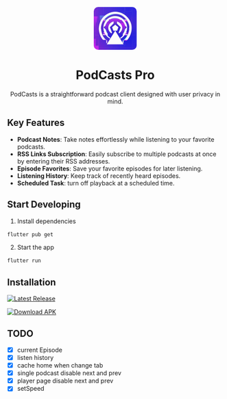 <div align="center">
    <img src="/assets/images/logo_round.png" alt="logo" width="100" height="100" style="border-radius: 10px;">
    <h1>PodCasts Pro</h1>
    <p>PodCasts is a straightforward podcast client designed with user privacy in mind.</p>
</div>

## Key Features

- **Podcast Notes**: Take notes effortlessly while listening to your favorite podcasts.
- **RSS Links Subscription**: Easily subscribe to multiple podcasts at once by entering their RSS addresses.
- **Episode Favorites**: Save your favorite episodes for later listening.
- **Listening History**: Keep track of recently heard episodes.
- **Scheduled Task**: turn off playback at a scheduled time.

## Start Developing

1. Install dependencies

```bash
flutter pub get
```

2. Start the app

```bash
flutter run
```

## Installation

[![Latest Release](https://img.shields.io/github/v/release/luke358/podcasts_pro)](https://github.com/luke358/podcasts_pro/releases/latest)

[![Download APK](https://img.shields.io/badge/Download-APK-brightgreen)](https://github.com/luke358/podcasts_pro/releases/latest/download/app-release.apk)

## TODO

- [x] current Episode
- [x] listen history
- [x] cache home when change tab
- [x] single podcast disable next and prev
- [x] player page disable next and prev
- [x] setSpeed
